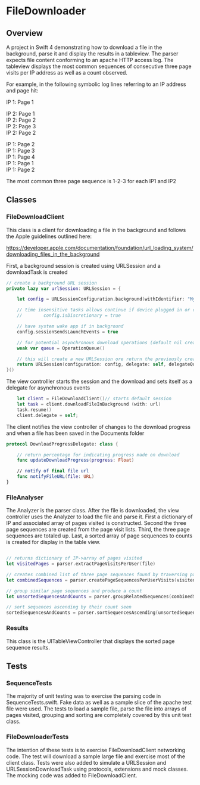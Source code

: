 #  FileDownloader
## Overview

A project in Swift 4 demonstrating how to download a file in the background, parse it and display the results in a tableview.  The parser expects file content conforming to an apache HTTP access log. The tableview displays the most common sequences of consecutive three page visits per IP address as well as a count observed.

For example, in the following symbolic log lines referring to an IP address and page hit:

IP 1: Page 1

IP 2: Page 1  
IP 2: Page 2  
IP 2: Page 3  
IP 2: Page 2  

IP 1: Page 2  
IP 1: Page 3  
IP 1: Page 4  
IP 1: Page 1  
IP 1: Page 2  

The most common three page sequence is 1-2-3 for each IP1 and IP2

## Classes
### FileDownloadClient
This class is a client for downloading a file in the background and follows the Apple guidelines outlined here:

https://developer.apple.com/documentation/foundation/url_loading_system/downloading_files_in_the_background

First, a background session is created using URLSession and a downloadTask is created

```swift
// create a background URL session
private lazy var urlSession: URLSession = {

    let config = URLSessionConfiguration.background(withIdentifier: "MyBigFileSession")

    // time insensitive tasks allows continue if device plugged in or connected to wifi
    //        config.isDiscretionary = true

    // have system wake app if in background
    config.sessionSendsLaunchEvents = true

    // for potential asynchronous download operations (default nil creates a serial queue)
    weak var queue = OperationQueue()

    // this will create a new URLSession ore return the previously created one
    return URLSession(configuration: config, delegate: self, delegateQueue: queue)
}()
```
The view controlller starts the session and the download and sets itself as a delegate for asynchronous events
```swift
    let client = FileDownloadClient()// starts default session
    let task = client.downloadFileInBackground (with: url)
    task.resume()
    client.delegate = self;
```

The client notifies the view controller  of changes to the download progress and when a file has been saved in the Documents folder

```swift
protocol DownloadProgressDelegate: class {

    // return percentage for indicating progress made on download
    func updateDownloadProgress(progress: Float)

    // notify of final file url
    func notifyFileURL(file: URL)
}
```


### FileAnalyser
The Analyzer is the parser class.  After the file is downloaded, the view controller uses the Analyzer to load the file and parse it.  First a dictionary of IP and associated array of pages visited is constructed. Second the three page sequences are created from the page visit lists. Third, the three page sequences are totaled up. Last, a sorted array of page sequences to counts is created for display in the table view.

```Swift

// returns dictionary of IP->array of pages visited
let visitedPages = parser.extractPageVisitsPerUser(file)

// creates combined list of three page sequences found by traversing page visits lists
let combinedSequences = parser.createPageSequencesPerUserVisits(visitedPages: visitedPages)

// group similar page sequences and produce a count
let unsortedSequencesAndCounts = parser.groupRelatedSequences(combinedSequences)

// sort sequences ascending by their count seen
sortedSequencesAndCounts = parser.sortSequencesAscending(unsortedSequencesAndCounts)
```
### Results
This class is the UITableViewController that displays the sorted page sequence results.


## Tests
### SequenceTests
The majority of unit testing was to exercise the parsing code in SequenceTests.swift. Fake data as well as a sample slice of the apache test file were used. The tests to load a sample file, parse the file into arrays of pages visited, grouping and sorting are completely covered by this unit test class.

### FileDownloaderTests
The intention of these tests is to exercise FileDownloadClient networking code. The test will download a sample large file and exercise most of the client class. Tests were also added to simulate a URLSession and URLSessionDownloadTask using protocols, extensions and mock classes. The mocking code was added to FileDownloadClient.
